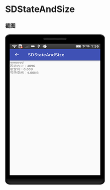 # SDStateAndSize

### 截图
![截图](https://github.com/BruceAnda/HMAndroid/blob/master/screenshot/day02/pic/pic11.png)